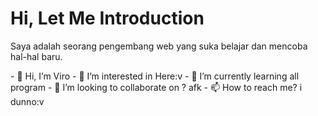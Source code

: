 <div class="introduction">
  <h1>Hi, Let Me Introduction</h1>
  <p>Saya adalah seorang pengembang web yang suka belajar dan mencoba hal-hal baru.</p>
</div> 
- 👋 Hi, I’m Viro
- 👀 I’m interested in Here:v
- 🌱 I’m currently learning all program
- 💞️ I’m looking to collaborate on ? afk
- 📫 How to reach me? i dunno:v







<!---
RIzuuu2/RIzuuu2 is a ✨ special ✨ repository because its `README.md` (this file) appears on your GitHub profile.
You can click the Preview link to take a look at your changes.
--->
